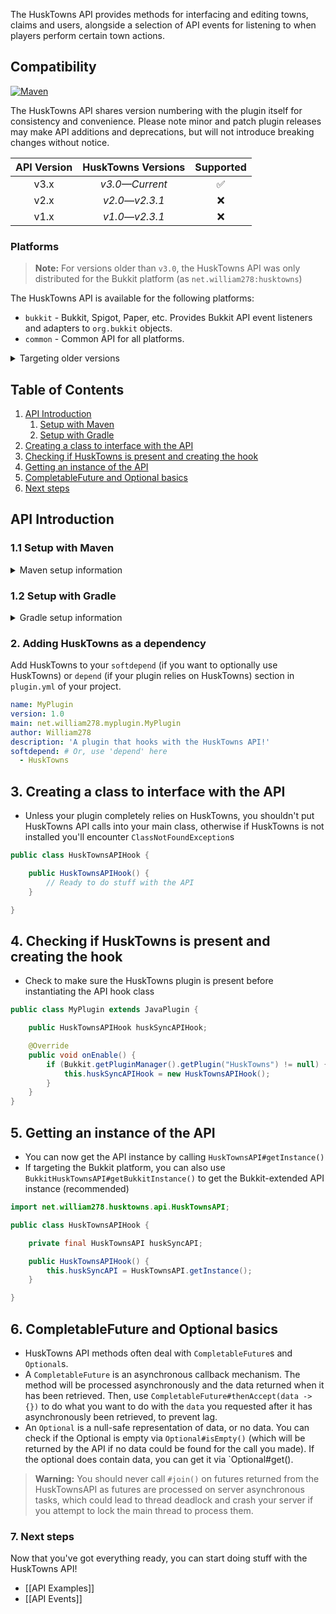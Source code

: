 The HuskTowns API provides methods for interfacing and editing towns, claims and users, alongside a selection of API events for listening to when players perform certain town actions.

## Compatibility
[![Maven](https://repo.william278.net/api/badge/latest/releases/net/william278/husktowns/husktowns-common?color=00fb9a&name=Maven&prefix=v)](https://repo.william278.net/#/releases/net/william278/husktowns/)

The HuskTowns API shares version numbering with the plugin itself for consistency and convenience. Please note minor and patch plugin releases may make API additions and deprecations, but will not introduce breaking changes without notice.

| API Version |  HuskTowns Versions  | Supported |
|:-----------:|:--------------------:|:---------:|
|    v3.x     | _v3.0&mdash;Current_ |     ✅     |
|    v2.x     | _v2.0&mdash;v2.3.1_  |     ❌     |
|    v1.x     | _v1.0&mdash;v2.3.1_  |     ❌     |

### Platforms
> **Note:** For versions older than `v3.0`, the HuskTowns API was only distributed for the Bukkit platform (as `net.william278:husktowns`)

The HuskTowns API is available for the following platforms:

* `bukkit` - Bukkit, Spigot, Paper, etc. Provides Bukkit API event listeners and adapters to `org.bukkit` objects.
* `common` - Common API for all platforms.

<details>
<summary>Targeting older versions</summary>

* The HuskTowns API was only distributed for the Bukkit module prior to `v3.0`; the artifact ID was `net.william278:husktowns` instead of `net.william278.husktowns:husktowns-PLATFORM`.
* HuskTowns versions prior to `v2.3.1` are distributed on [JitPack](https://jitpack.io/#/net/william278/HuskTowns), and you will need to use the `https://jitpack.io` repository instead.</details>
</details>

## Table of Contents
1. [API Introduction](#api-introduction)
    1. [Setup with Maven](#11-setup-with-maven)
    2. [Setup with Gradle](#12-setup-with-gradle)
2. [Creating a class to interface with the API](#3-creating-a-class-to-interface-with-the-api)
3. [Checking if HuskTowns is present and creating the hook](#4-checking-if-husktowns-is-present-and-creating-the-hook)
4. [Getting an instance of the API](#5-getting-an-instance-of-the-api)
5. [CompletableFuture and Optional basics](#6-completablefuture-and-optional-basics)
6. [Next steps](#7-next-steps)

## API Introduction
### 1.1 Setup with Maven
<details>
<summary>Maven setup information</summary>

Add the repository to your `pom.xml` as per below. You can alternatively specify `/snapshots` for the repository containing the latest development builds (not recommended).
```xml
<repositories>
    <repository>
        <id>william278.net</id>
        <url>https://repo.william278.net/releases</url>
    </repository>
</repositories>
```
Add the dependency to your `pom.xml` as per below. Replace `VERSION` with the latest version of HuskTowns (without the v): ![Latest version](https://img.shields.io/github/v/tag/WiIIiam278/HuskTowns?color=%23282828&label=%20&style=flat-square)
```xml
<dependency>
    <groupId>net.william278.husktowns</groupId>
    <artifactId>husktowns-PLATFORM</artifactId>
    <version>VERSION</version>
    <scope>provided</scope>
</dependency>
```
</details>

### 1.2 Setup with Gradle
<details>
<summary>Gradle setup information</summary>

Add the dependency as per below to your `build.gradle`. You can alternatively specify `/snapshots` for the repository containing the latest development builds (not recommended).
```groovy
allprojects {
	repositories {
		maven { url 'https://repo.william278.net/releases' }
	}
}
```
Add the dependency as per below. Replace `VERSION` with the latest version of HuskTowns (without the v): ![Latest version](https://img.shields.io/github/v/tag/WiIIiam278/HuskTowns?color=%23282828&label=%20&style=flat-square)

```groovy
dependencies {
    compileOnly 'net.william278.husktowns:husktowns-PLATFORM:VERSION'
}
```
</details>

### 2. Adding HuskTowns as a dependency
Add HuskTowns to your `softdepend` (if you want to optionally use HuskTowns) or `depend` (if your plugin relies on HuskTowns) section in `plugin.yml` of your project.

```yaml
name: MyPlugin
version: 1.0
main: net.william278.myplugin.MyPlugin
author: William278
description: 'A plugin that hooks with the HuskTowns API!'
softdepend: # Or, use 'depend' here
  - HuskTowns
```

## 3. Creating a class to interface with the API
- Unless your plugin completely relies on HuskTowns, you shouldn't put HuskTowns API calls into your main class, otherwise if HuskTowns is not installed you'll encounter `ClassNotFoundException`s

```java
public class HuskTownsAPIHook {

    public HuskTownsAPIHook() {
        // Ready to do stuff with the API
    }

}
```
## 4. Checking if HuskTowns is present and creating the hook
- Check to make sure the HuskTowns plugin is present before instantiating the API hook class

```java
public class MyPlugin extends JavaPlugin {

    public HuskTownsAPIHook huskSyncAPIHook;

    @Override
    public void onEnable() {
        if (Bukkit.getPluginManager().getPlugin("HuskTowns") != null) {
            this.huskSyncAPIHook = new HuskTownsAPIHook();
        }
    }
}
```

## 5. Getting an instance of the API
- You can now get the API instance by calling `HuskTownsAPI#getInstance()`
- If targeting the Bukkit platform, you can also use `BukkitHuskTownsAPI#getBukkitInstance()` to get the Bukkit-extended API instance (recommended)

```java
import net.william278.husktowns.api.HuskTownsAPI;

public class HuskTownsAPIHook {

    private final HuskTownsAPI huskSyncAPI;

    public HuskTownsAPIHook() {
        this.huskSyncAPI = HuskTownsAPI.getInstance();
    }

}
```

## 6. CompletableFuture and Optional basics
- HuskTowns API methods often deal with `CompletableFuture`s and `Optional`s.
- A `CompletableFuture` is an asynchronous callback mechanism. The method will be processed asynchronously and the data returned when it has been retrieved. Then, use `CompletableFuture#thenAccept(data -> {})` to do what you want to do with the `data` you requested after it has asynchronously been retrieved, to prevent lag.
- An `Optional` is a null-safe representation of data, or no data. You can check if the Optional is empty via `Optional#isEmpty()` (which will be returned by the API if no data could be found for the call you made). If the optional does contain data, you can get it via `Optional#get().

> **Warning:** You should never call `#join()` on futures returned from the HuskTownsAPI as futures are processed on server asynchronous tasks, which could lead to thread deadlock and crash your server if you attempt to lock the main thread to process them.

### 7. Next steps
Now that you've got everything ready, you can start doing stuff with the HuskTowns API!
- [[API Examples]]
- [[API Events]]
